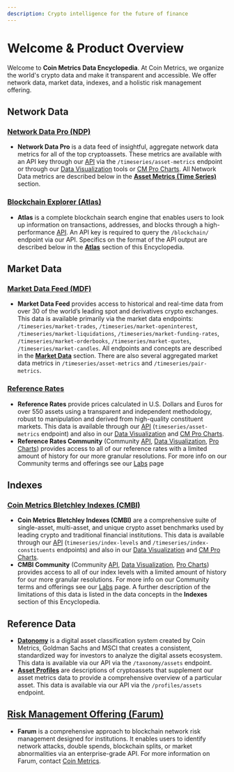 ```yaml
---
description: Crypto intelligence for the future of finance
---
```


# Welcome & Product Overview

Welcome to **Coin Metrics Data Encyclopedia**. At Coin Metrics, we organize the world's crypto data and make it transparent and accessible. We offer network data, market data, indexes, and a holistic risk management offering.

## Network Data

### [Network Data Pro (NDP)](https://coinmetrics.io/network-data-pro/)

* **Network Data Pro** is a data feed of insightful, aggregate network data metrics for all of the top cryptoassets. These metrics are available with an API key through our [API](broken-reference) via the `/timeseries/asset-metrics` endpoint or through our [Data Visualization](charting-tools/data-visualization/) tools or [CM Pro Charts](data-visualization/cmpro/). All Network Data metrics are described below in the [**Asset Metrics (Time Series)** ](asset-metrics/asset-metrics-overview.md)section.

### [Blockchain Explorer (Atlas)](https://coinmetrics.io/atlas/)

* **Atlas** is a complete blockchain search engine that enables users to look up information on transactions, addresses, and blocks through a high-performance [API](broken-reference). An API key is required to query the `/blockchain/` endpoint via our API. Specifics on the format of the API output are described below in the [**Atlas**](on-chain-data/atlas-overview.md) section of this Encyclopedia.

## Market Data

### [Market Data Feed (MDF)](https://coinmetrics.io/market-data-feed/)

* **Market Data Feed** provides access to historical and real-time data from over 30 of the world’s leading spot and derivatives crypto exchanges. This data is available primarily via the market data endpoints: `/timeseries/market-trades`, `/timeseries/market-openinterest`, `/timeseries/market-liquidations`, `/timeseries/market-funding-rates`, `/timeseries/market-orderbooks`, `/timeseries/market-quotes`, `/timeseries/market-candles`. All endpoints and concepts are described in the [**Market Data**](market-data/market-data-overview/market-data-overview.md) section. There are also several aggregated market data metrics in `/timeseries/asset-metrics` and `/timeseries/pair-metrics`.

### [Reference Rates](https://coinmetrics.io/reference-rates/)

* **Reference Rates** provide prices calculated in U.S. Dollars and Euros for over 550 assets using a transparent and independent methodology, robust to manipulation and derived from high-quality constituent markets. This data is available through our [API](broken-reference) (`timeseries/asset-metrics` endpoint) and also in our [Data Visualization](charting-tools/data-visualization/) and [CM Pro Charts](data-visualization/cmpro/).
* **Reference Rates Community** (Community [API](broken-reference), [Data Visualization](charting-tools/data-visualization/), [Pro Charts](data-visualization/cmpro/)) provides access to all of our reference rates with a limited amount of history for our more granular resolutions. For more info on our Community terms and offerings see our [Labs](https://coinmetrics.io/cm-labs/) page

## Indexes

### [Coin Metrics Bletchley Indexes (CMBI)](https://coinmetrics.io/cm-indexes/)

* **Coin Metrics Bletchley Indexes (CMBI)** are a comprehensive suite of single-asset, multi-asset, and unique crypto asset benchmarks used by leading crypto and traditional financial institutions. This data is available through our [API](broken-reference) (`timeseries/index-levels` and `/timeseries/index-constituents` endpoints) and also in our [Data Visualization](charting-tools/data-visualization/) and [CM Pro Charts](data-visualization/cmpro/).
* **CMBI Community** (Community [API](broken-reference), [Data Visualization](charting-tools/data-visualization/), [Pro Charts](data-visualization/cmpro/)) provides access to all of our index levels with a limited amount of history for our more granular resolutions. For more info on our Community terms and offerings see our [Labs](https://coinmetrics.io/cm-labs/) page. A further description of the limitations of this data is listed in the data concepts in the **Indexes** section of this Encyclopedia.

## Reference Data

* [**Datonomy**](reference-data/datonomy-overview.md) is a digital asset classification system created by Coin Metrics, Goldman Sachs and MSCI that creates a consistent, standardized way for investors to analyze the digital assets ecosystem. This data is available via our API via the `/taxonomy/assets` endpoint.
* [**Asset Profiles**](reference-data/asset-profiles-overview.md) are descriptions of cryptoassets that supplement our asset metrics data to provide a comprehensive overview of a particular asset. This data is available via our API via the `/profiles/assets` endpoint.

## [Risk Management Offering (Farum)](https://coinmetrics.io/farum/)

* **Farum** is a comprehensive approach to blockchain network risk management designed for institutions. It enables users to identify network attacks, double spends, blockchain splits, or market abnormalities via an enterprise-grade API. For more information on Farum, contact [Coin Metrics](https://coinmetrics.io/contact/).

